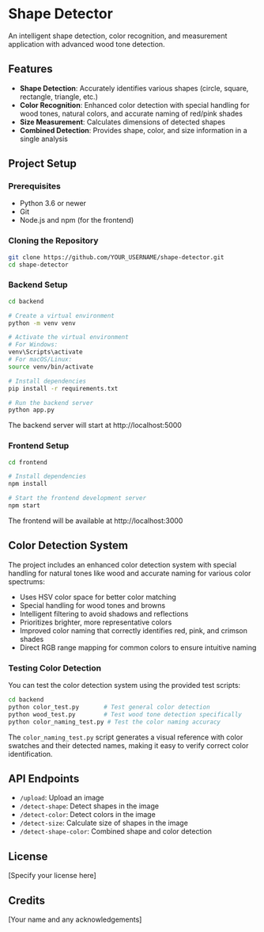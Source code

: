 # Shape Detector

An intelligent shape detection, color recognition, and measurement application with advanced wood tone detection.

## Features

- **Shape Detection**: Accurately identifies various shapes (circle, square, rectangle, triangle, etc.)
- **Color Recognition**: Enhanced color detection with special handling for wood tones, natural colors, and accurate naming of red/pink shades
- **Size Measurement**: Calculates dimensions of detected shapes
- **Combined Detection**: Provides shape, color, and size information in a single analysis

## Project Setup

### Prerequisites

- Python 3.6 or newer
- Git
- Node.js and npm (for the frontend)

### Cloning the Repository

```bash
git clone https://github.com/YOUR_USERNAME/shape-detector.git
cd shape-detector
```

### Backend Setup

```bash
cd backend

# Create a virtual environment
python -m venv venv

# Activate the virtual environment
# For Windows:
venv\Scripts\activate
# For macOS/Linux:
source venv/bin/activate

# Install dependencies
pip install -r requirements.txt

# Run the backend server
python app.py
```

The backend server will start at http://localhost:5000

### Frontend Setup

```bash
cd frontend

# Install dependencies
npm install

# Start the frontend development server
npm start
```

The frontend will be available at http://localhost:3000

## Color Detection System

The project includes an enhanced color detection system with special handling for natural tones like wood and accurate naming for various color spectrums:

- Uses HSV color space for better color matching
- Special handling for wood tones and browns
- Intelligent filtering to avoid shadows and reflections
- Prioritizes brighter, more representative colors
- Improved color naming that correctly identifies red, pink, and crimson shades
- Direct RGB range mapping for common colors to ensure intuitive naming

### Testing Color Detection

You can test the color detection system using the provided test scripts:

```bash
cd backend
python color_test.py       # Test general color detection
python wood_test.py        # Test wood tone detection specifically
python color_naming_test.py # Test the color naming accuracy
```

The `color_naming_test.py` script generates a visual reference with color swatches and their detected names, making it easy to verify correct color identification.

## API Endpoints

- `/upload`: Upload an image
- `/detect-shape`: Detect shapes in the image
- `/detect-color`: Detect colors in the image
- `/detect-size`: Calculate size of shapes in the image
- `/detect-shape-color`: Combined shape and color detection

## License

[Specify your license here]

## Credits

[Your name and any acknowledgements]
